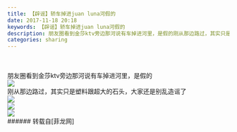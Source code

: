 ```yaml
---
title: 【辟谣】轿车掉进juan luna河假的
date: 2017-11-18 20:18
keywords: 【辟谣】轿车掉进juan luna河假的
description: 朋友圈看到金莎ktv旁边那河说有车掉进河里，是假的刚从那边路过，其实只是塑料跟超大的石头，大家还是别乱造谣了
categories: sharing
---
```

<td class="t_f" id="postmessage_984880">

<br/>
<br/>
朋友圈看到金莎ktv旁边那河说有车掉进河里，是假的<br/>

<img aid="680374" data-cf-modified-927556c1e60c531c5fafa3c8-="" file="data/attachment/forum/201711/18/202338pz1lobd5b6o6j8e9.png.thumb.jpg" id="aimg_680374" inpost="1" onclick="" onmouseover="" src="http://www.flw.ph/data/attachment/forum/201711/18/202338pz1lobd5b6o6j8e9.png" style="cursor:pointer" zoomfile="data/attachment/forum/201711/18/202338pz1lobd5b6o6j8e9.png"/>


<br/>
刚从那边路过，其实只是塑料跟超大的石头，大家还是别乱造谣了<br/>

<img aid="680378" data-cf-modified-927556c1e60c531c5fafa3c8-="" file="data/attachment/forum/201711/18/203322c5e0qemuz2zk4e6l.jpg.thumb.jpg" id="aimg_680378" inpost="1" onclick="" onmouseover="" src="http://www.flw.ph/data/attachment/forum/201711/18/203322c5e0qemuz2zk4e6l.jpg" style="cursor:pointer" zoomfile="data/attachment/forum/201711/18/203322c5e0qemuz2zk4e6l.jpg"/>


<br/>

<img aid="680377" data-cf-modified-927556c1e60c531c5fafa3c8-="" file="data/attachment/forum/201711/18/203321x1s1dsoxlsxss2ls.jpg.thumb.jpg" id="aimg_680377" inpost="1" onclick="" onmouseover="" src="http://www.flw.ph/data/attachment/forum/201711/18/203321x1s1dsoxlsxss2ls.jpg" style="cursor:pointer" zoomfile="data/attachment/forum/201711/18/203321x1s1dsoxlsxss2ls.jpg"/>


<br/>

<img aid="680376" data-cf-modified-927556c1e60c531c5fafa3c8-="" file="data/attachment/forum/201711/18/203320aec75edw7h7yczzw.jpg.thumb.jpg" id="aimg_680376" inpost="1" onclick="" onmouseover="" src="http://www.flw.ph/data/attachment/forum/201711/18/203320aec75edw7h7yczzw.jpg" style="cursor:pointer" zoomfile="data/attachment/forum/201711/18/203320aec75edw7h7yczzw.jpg"/>


<br/>
</td>
###### 转载自[菲龙网]